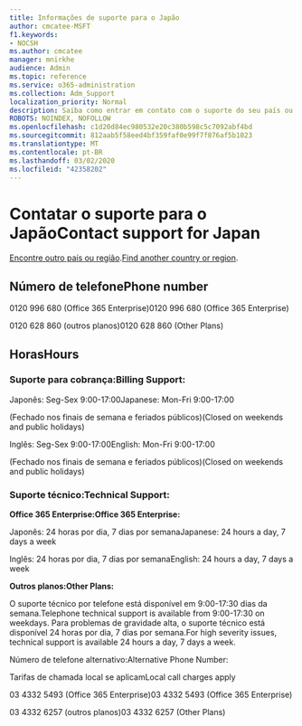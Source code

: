 ```yaml
---
title: Informações de suporte para o Japão
author: cmcatee-MSFT
f1.keywords:
- NOCSH
ms.author: cmcatee
manager: mnirkhe
audience: Admin
ms.topic: reference
ms.service: o365-administration
ms.collection: Adm_Support
localization_priority: Normal
description: Saiba como entrar em contato com o suporte do seu país ou região.
ROBOTS: NOINDEX, NOFOLLOW
ms.openlocfilehash: c1d20d84ec980532e20c380b598c5c7092abf4bd
ms.sourcegitcommit: 812aab5f58eed4bf359faf0e99f7f876af5b1023
ms.translationtype: MT
ms.contentlocale: pt-BR
ms.lasthandoff: 03/02/2020
ms.locfileid: "42358202"
---
```

# <a name="contact-support-for-japan"></a><span data-ttu-id="23a6d-103">Contatar o suporte para o Japão</span><span class="sxs-lookup"><span data-stu-id="23a6d-103">Contact support for Japan</span></span>

<span data-ttu-id="23a6d-104">[Encontre outro país ou região](../contact-support-for-business-products.md).</span><span class="sxs-lookup"><span data-stu-id="23a6d-104">[Find another country or region](../contact-support-for-business-products.md).</span></span>

## <a name="phone-number"></a><span data-ttu-id="23a6d-105">Número de telefone</span><span class="sxs-lookup"><span data-stu-id="23a6d-105">Phone number</span></span>
<span data-ttu-id="23a6d-106">0120 996 680 (Office 365 Enterprise)</span><span class="sxs-lookup"><span data-stu-id="23a6d-106">0120 996 680 (Office 365 Enterprise)</span></span>

<span data-ttu-id="23a6d-107">0120 628 860 (outros planos)</span><span class="sxs-lookup"><span data-stu-id="23a6d-107">0120 628 860 (Other Plans)</span></span>

## <a name="hours"></a><span data-ttu-id="23a6d-108">Horas</span><span class="sxs-lookup"><span data-stu-id="23a6d-108">Hours</span></span>
### <a name="billing-support"></a><span data-ttu-id="23a6d-109">Suporte para cobrança:</span><span class="sxs-lookup"><span data-stu-id="23a6d-109">Billing Support:</span></span>

<span data-ttu-id="23a6d-110">Japonês: Seg-Sex 9:00-17:00</span><span class="sxs-lookup"><span data-stu-id="23a6d-110">Japanese: Mon-Fri 9:00-17:00</span></span>

<span data-ttu-id="23a6d-111">(Fechado nos finais de semana e feriados públicos)</span><span class="sxs-lookup"><span data-stu-id="23a6d-111">(Closed on weekends and public holidays)</span></span>

<span data-ttu-id="23a6d-112">Inglês: Seg-Sex 9:00-17:00</span><span class="sxs-lookup"><span data-stu-id="23a6d-112">English: Mon-Fri 9:00-17:00</span></span>

<span data-ttu-id="23a6d-113">(Fechado nos finais de semana e feriados públicos)</span><span class="sxs-lookup"><span data-stu-id="23a6d-113">(Closed on weekends and public holidays)</span></span>

### <a name="technical-support"></a><span data-ttu-id="23a6d-114">Suporte técnico:</span><span class="sxs-lookup"><span data-stu-id="23a6d-114">Technical Support:</span></span>

<span data-ttu-id="23a6d-115">**Office 365 Enterprise:**</span><span class="sxs-lookup"><span data-stu-id="23a6d-115">**Office 365 Enterprise:**</span></span>

<span data-ttu-id="23a6d-116">Japonês: 24 horas por dia, 7 dias por semana</span><span class="sxs-lookup"><span data-stu-id="23a6d-116">Japanese: 24 hours a day, 7 days a week</span></span>

<span data-ttu-id="23a6d-117">Inglês: 24 horas por dia, 7 dias por semana</span><span class="sxs-lookup"><span data-stu-id="23a6d-117">English: 24 hours a day, 7 days a week</span></span>

<span data-ttu-id="23a6d-118">**Outros planos:**</span><span class="sxs-lookup"><span data-stu-id="23a6d-118">**Other Plans:**</span></span>

<span data-ttu-id="23a6d-119">O suporte técnico por telefone está disponível em 9:00-17:30 dias da semana.</span><span class="sxs-lookup"><span data-stu-id="23a6d-119">Telephone technical support is available from 9:00-17:30 on weekdays.</span></span> <span data-ttu-id="23a6d-120">Para problemas de gravidade alta, o suporte técnico está disponível 24 horas por dia, 7 dias por semana.</span><span class="sxs-lookup"><span data-stu-id="23a6d-120">For high severity issues, technical support is available 24 hours a day, 7 days a week.</span></span>

<span data-ttu-id="23a6d-121">Número de telefone alternativo:</span><span class="sxs-lookup"><span data-stu-id="23a6d-121">Alternative Phone Number:</span></span>

<span data-ttu-id="23a6d-122">Tarifas de chamada local se aplicam</span><span class="sxs-lookup"><span data-stu-id="23a6d-122">Local call charges apply</span></span>

<span data-ttu-id="23a6d-123">03 4332 5493 (Office 365 Enterprise)</span><span class="sxs-lookup"><span data-stu-id="23a6d-123">03 4332 5493 (Office 365 Enterprise)</span></span>

<span data-ttu-id="23a6d-124">03 4332 6257 (outros planos)</span><span class="sxs-lookup"><span data-stu-id="23a6d-124">03 4332 6257 (Other Plans)</span></span>
